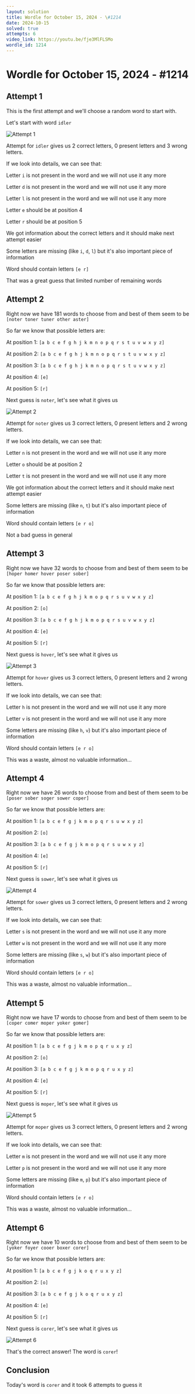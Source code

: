 ```yaml
---
layout: solution
title: Wordle for October 15, 2024 - \#1214
date: 2024-10-15
solved: true
attempts: 6
video_link: https://youtu.be/fje3MlFLSMo
wordle_id: 1214
---
```


# Wordle for October 15, 2024 - \#1214

## Attempt 1

This is the first attempt and we'll choose a random word to start with.

Let's start with word `idler`

![Attempt 1](2024-10-15/attempt-1.png)

Attempt for `idler` gives us 2 correct letters, 0 present letters and 3 wrong letters.

If we look into details, we can see that:

Letter `i` is not present in the word and we will not use it any more

Letter `d` is not present in the word and we will not use it any more

Letter `l` is not present in the word and we will not use it any more

Letter `e` should be at position 4

Letter `r` should be at position 5

We got information about the correct letters and it should make next attempt easier

Some letters are missing (like `i`, `d`, `l`) but it's also important piece of information

Word should contain letters `[e r]`

That was a great guess that limited number of remaining words



## Attempt 2

Right now we have 181 words to choose from and best of them seem to be `[noter toner tuner other aster]`

So far we know that possible letters are:

At position 1: `[a b c e f g h j k m n o p q r s t u v w x y z]`

At position 2: `[a b c e f g h j k m n o p q r s t u v w x y z]`

At position 3: `[a b c e f g h j k m n o p q r s t u v w x y z]`

At position 4: `[e]`

At position 5: `[r]`

Next guess is `noter`, let's see what it gives us

![Attempt 2](2024-10-15/attempt-2.png)

Attempt for `noter` gives us 3 correct letters, 0 present letters and 2 wrong letters.

If we look into details, we can see that:

Letter `n` is not present in the word and we will not use it any more

Letter `o` should be at position 2

Letter `t` is not present in the word and we will not use it any more

We got information about the correct letters and it should make next attempt easier

Some letters are missing (like `n`, `t`) but it's also important piece of information

Word should contain letters `[e r o]`

Not a bad guess in general



## Attempt 3

Right now we have 32 words to choose from and best of them seem to be `[hoper homer hover poser sober]`

So far we know that possible letters are:

At position 1: `[a b c e f g h j k m o p q r s u v w x y z]`

At position 2: `[o]`

At position 3: `[a b c e f g h j k m o p q r s u v w x y z]`

At position 4: `[e]`

At position 5: `[r]`

Next guess is `hover`, let's see what it gives us

![Attempt 3](2024-10-15/attempt-3.png)

Attempt for `hover` gives us 3 correct letters, 0 present letters and 2 wrong letters.

If we look into details, we can see that:

Letter `h` is not present in the word and we will not use it any more

Letter `v` is not present in the word and we will not use it any more

Some letters are missing (like `h`, `v`) but it's also important piece of information

Word should contain letters `[e r o]`

This was a waste, almost no valuable information...



## Attempt 4

Right now we have 26 words to choose from and best of them seem to be `[poser sober soger sower coper]`

So far we know that possible letters are:

At position 1: `[a b c e f g j k m o p q r s u w x y z]`

At position 2: `[o]`

At position 3: `[a b c e f g j k m o p q r s u w x y z]`

At position 4: `[e]`

At position 5: `[r]`

Next guess is `sower`, let's see what it gives us

![Attempt 4](2024-10-15/attempt-4.png)

Attempt for `sower` gives us 3 correct letters, 0 present letters and 2 wrong letters.

If we look into details, we can see that:

Letter `s` is not present in the word and we will not use it any more

Letter `w` is not present in the word and we will not use it any more

Some letters are missing (like `s`, `w`) but it's also important piece of information

Word should contain letters `[e r o]`

This was a waste, almost no valuable information...



## Attempt 5

Right now we have 17 words to choose from and best of them seem to be `[coper comer moper yoker gomer]`

So far we know that possible letters are:

At position 1: `[a b c e f g j k m o p q r u x y z]`

At position 2: `[o]`

At position 3: `[a b c e f g j k m o p q r u x y z]`

At position 4: `[e]`

At position 5: `[r]`

Next guess is `moper`, let's see what it gives us

![Attempt 5](2024-10-15/attempt-5.png)

Attempt for `moper` gives us 3 correct letters, 0 present letters and 2 wrong letters.

If we look into details, we can see that:

Letter `m` is not present in the word and we will not use it any more

Letter `p` is not present in the word and we will not use it any more

Some letters are missing (like `m`, `p`) but it's also important piece of information

Word should contain letters `[e r o]`

This was a waste, almost no valuable information...



## Attempt 6

Right now we have 10 words to choose from and best of them seem to be `[yoker foyer cooer boxer corer]`

So far we know that possible letters are:

At position 1: `[a b c e f g j k o q r u x y z]`

At position 2: `[o]`

At position 3: `[a b c e f g j k o q r u x y z]`

At position 4: `[e]`

At position 5: `[r]`

Next guess is `corer`, let's see what it gives us

![Attempt 6](2024-10-15/attempt-6.png)

That's the correct answer! The word is `corer`!

## Conclusion

Today's word is `corer` and it took 6 attempts to guess it

